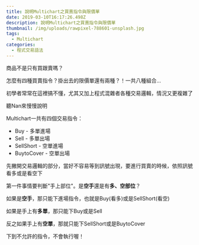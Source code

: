 ```yaml
---
title: 說明Multichart之買賣指令與限價單
date: 2019-03-10T16:17:26.498Z
description: 說明Multichart之買賣指令與限價單
thumbnail: /img/uploads/rawpixel-788601-unsplash.jpg
tags:
  - Multichart
categories:
  - 程式交易語法
---
```

商品不是只有買跟賣嗎？

怎麼有四種買賣指令？掛出去的限價單還有兩種？！一共八種組合...

初學者常常在這裡搞不懂，尤其又加上程式混雜者各種交易邏輯，情況又更複雜了

<!--more-->

聽Nan來慢慢說明

Multichart一共有四個交易指令：

* Buy - 多單進場
* Sell - 多單出場
* SellShort - 空單進場
* BuytoCover - 空單出場

先撇開交易邏輯的部分，當好不容易等到訊號出現，要進行買賣的時候，依照訊號看多或是看空下



第一件事情要判斷"手上部位"。是**空手**還是有**多、空部位**？

如果是**空手**，那只能下進場指令，也就是Buy(看多)或是SellShort(看空)

如果是手上有**多單**，那只能下Buy或是Sell

反之如果手上有**空單**，那就只能下SellShort或是BuytoCover

下到不允許的指令，不會執行喔！
